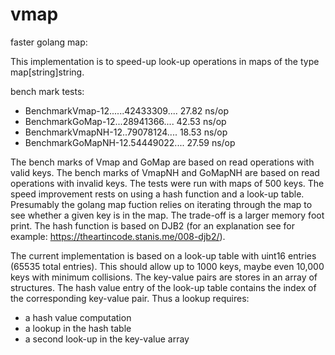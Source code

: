 # vmap
faster golang map:    

This implementation is to speed-up look-up operations in maps of the type map[string]string.

bench mark tests:
  + BenchmarkVmap-12......42433309....   27.82 ns/op
  + BenchmarkGoMap-12...28941366....   42.53 ns/op
  + BenchmarkVmapNH-12..79078124....   18.53 ns/op
  + BenchmarkGoMapNH-12.54449022....   27.59 ns/op

The bench marks of Vmap and GoMap are based on read operations with valid keys.
The bench marks of VmapNH and GoMapNH are based on read operations with invalid keys.
The tests were run with maps of 500 keys.
The speed improvement rests on using a hash function and a look-up table. Presumably the golang map fuction relies on iterating through the map to see whether a given key is in the map. The trade-off is a larger memory foot print. 
The hash function is based on DJB2 (for an explanation see for example: https://theartincode.stanis.me/008-djb2/).

The current implementation is based on a look-up table with uint16 entries (65535 total entries). This should allow up to 1000 keys, maybe even 10,000 keys with minimum collisions. The key-value pairs are stores in an array of structures. The hash value entry of the look-up table contains the index of the corresponding key-value pair.
Thus a lookup requires:
  + a hash value computation
  + a lookup in the hash table
  + a second look-up in the key-value array
